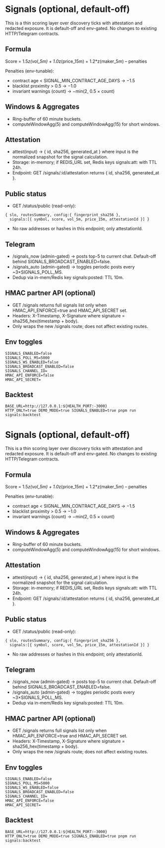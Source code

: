 # Signals (optional, default-off)

This is a thin scoring layer over discovery ticks with attestation and redacted exposure. It is default-off and env-gated. No changes to existing HTTP/Telegram contracts.

## Formula

Score = 1.5*z(vol_5m) + 1.0*z(price_15m) + 1.2*z(maker_5m) – penalties

Penalties (env-tunable):
- contract age < SIGNAL_MIN_CONTRACT_AGE_DAYS → −1.5
- blacklist proximity > 0.5 → −1.0
- invariant warnings (count) → −min(2, 0.5 × count)

## Windows & Aggregates
- Ring-buffer of 60 minute buckets.
- computeWindowAgg(5) and computeWindowAgg(15) for short windows.

## Attestation
- attest(input) -> { id, sha256, generated_at } where input is the normalized snapshot for the signal calculation.
- Storage: in-memory; if REDIS_URL set, Redis keys signals:att:<id> with TTL 24h.
- Endpoint: GET /signals/:id/attestation returns { id, sha256, generated_at }.

## Public status
- GET /status/public (read-only):
```
{ slo, routesSummary, config:{ fingerprint_sha256 },
  signals:[{ symbol, score, vol_5m, price_15m, attestationId }] }
```
- No raw addresses or hashes in this endpoint; only attestationId.

## Telegram
- /signals_now (admin-gated) → posts top-5 to current chat. Default-off behind SIGNALS_BROADCAST_ENABLED=false.
- /signals_auto (admin-gated) → toggles periodic posts every ~3×SIGNALS_POLL_MS.
- Dedup via in-mem/Redis key signals:posted:<id> TTL 10m.

## HMAC partner API (optional)
- GET /signals returns full signals list only when HMAC_API_ENFORCE=true and HMAC_API_SECRET set.
- Headers: X-Timestamp, X-Signature where signature = sha256_hex(timestamp + body).
- Only wraps the new /signals route; does not affect existing routes.

## Env toggles
```
SIGNALS_ENABLED=false
SIGNALS_POLL_MS=5000
SIGNALS_WS_ENABLED=false
SIGNALS_BROADCAST_ENABLED=false
SIGNALS_CHANNEL_ID=
HMAC_API_ENFORCE=false
HMAC_API_SECRET=
```

## Backtest
```
BASE_URL=http://127.0.0.1:${HEALTH_PORT:-3000}
HTTP_ONLY=true DEMO_MODE=true SIGNALS_ENABLED=true pnpm run signals:backtest
```
# Signals (optional, default-off)

This is a thin scoring layer over discovery ticks with attestation and redacted exposure. It is default-off and env-gated. No changes to existing HTTP/Telegram contracts.

## Formula

Score = 1.5*z(vol_5m) + 1.0*z(price_15m) + 1.2*z(maker_5m) – penalties

Penalties (env-tunable):
- contract age < SIGNAL_MIN_CONTRACT_AGE_DAYS → −1.5
- blacklist proximity > 0.5 → −1.0
- invariant warnings (count) → −min(2, 0.5 × count)

## Windows & Aggregates
- Ring-buffer of 60 minute buckets.
- computeWindowAgg(5) and computeWindowAgg(15) for short windows.

## Attestation
- attest(input) -> { id, sha256, generated_at } where input is the normalized snapshot for the signal calculation.
- Storage: in-memory; if REDIS_URL set, Redis keys signals:att:<id> with TTL 24h.
- Endpoint: GET /signals/:id/attestation returns { id, sha256, generated_at }.

## Public status
- GET /status/public (read-only):
```
{ slo, routesSummary, config:{ fingerprint_sha256 },
  signals:[{ symbol, score, vol_5m, price_15m, attestationId }] }
```
- No raw addresses or hashes in this endpoint; only attestationId.

## Telegram
- /signals_now (admin-gated) → posts top-5 to current chat. Default-off behind SIGNALS_BROADCAST_ENABLED=false.
- /signals_auto (admin-gated) → toggles periodic posts every ~3×SIGNALS_POLL_MS.
- Dedup via in-mem/Redis key signals:posted:<id> TTL 10m.

## HMAC partner API (optional)
- GET /signals returns full signals list only when HMAC_API_ENFORCE=true and HMAC_API_SECRET set.
- Headers: X-Timestamp, X-Signature where signature = sha256_hex(timestamp + body).
- Only wraps the new /signals route; does not affect existing routes.

## Env toggles
```
SIGNALS_ENABLED=false
SIGNALS_POLL_MS=5000
SIGNALS_WS_ENABLED=false
SIGNALS_BROADCAST_ENABLED=false
SIGNALS_CHANNEL_ID=
HMAC_API_ENFORCE=false
HMAC_API_SECRET=
```

## Backtest
```
BASE_URL=http://127.0.0.1:${HEALTH_PORT:-3000}
HTTP_ONLY=true DEMO_MODE=true SIGNALS_ENABLED=true pnpm run signals:backtest
```

